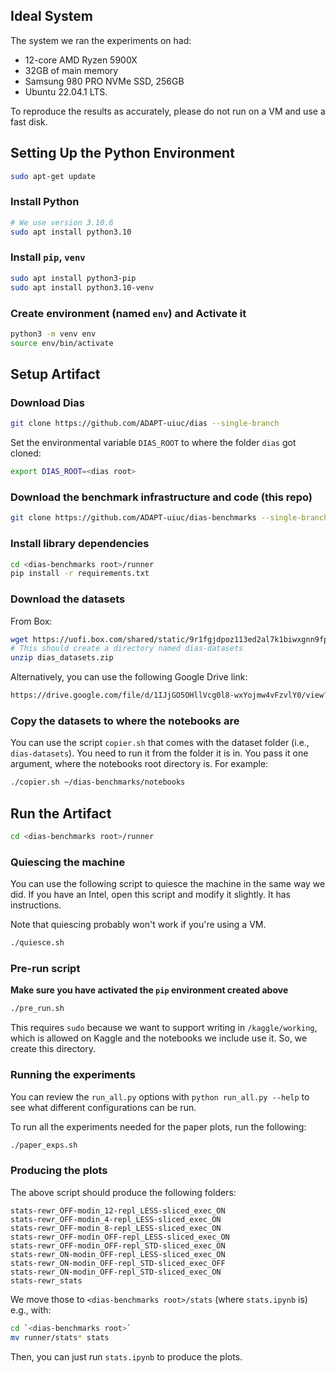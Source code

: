 ## Ideal System

The system we ran the experiments on had:
- 12-core AMD Ryzen 5900X
- 32GB of main memory
- Samsung 980 PRO NVMe SSD, 256GB
- Ubuntu 22.04.1 LTS.

To reproduce the results as accurately, please do not run on a VM and use a fast disk.

## Setting Up the Python Environment

```bash
sudo apt-get update
```

### Install Python

```bash
# We use version 3.10.6
sudo apt install python3.10
```

### Install `pip`, `venv`
```bash
sudo apt install python3-pip
sudo apt install python3.10-venv
```

### Create environment (named `env`) and Activate it
```bash
python3 -m venv env
source env/bin/activate
```

## Setup Artifact

### Download Dias
```bash
git clone https://github.com/ADAPT-uiuc/dias --single-branch
```

Set the environmental variable `DIAS_ROOT` to where the folder `dias` got cloned:
```bash
export DIAS_ROOT=<dias root>
```

### Download the benchmark infrastructure and code (this repo)
```bash
git clone https://github.com/ADAPT-uiuc/dias-benchmarks --single-branch -b camera-ready
```

### Install library dependencies
```bash
cd <dias-benchmarks root>/runner
pip install -r requirements.txt
```

### Download the datasets

From Box:
```bash
wget https://uofi.box.com/shared/static/9r1fgjdpoz113ed2al7k1biwxgnn9fpa -O dias_datasets.zip
# This should create a directory named dias-datasets
unzip dias_datasets.zip
```

Alternatively, you can use the following Google Drive link:
```bash
https://drive.google.com/file/d/1IJjGO5OHllVcg0l8-wxYojmw4vFzvlY0/view?usp=share_link
```

### Copy the datasets to where the notebooks are
You can use the script `copier.sh` that comes with the dataset folder (i.e., `dias-datasets`). You need to run it from the folder it is in. You pass it one argument, where the notebooks root directory is. For example:
```bash
./copier.sh ~/dias-benchmarks/notebooks
```

## Run the Artifact

```bash
cd <dias-benchmarks root>/runner
```

### Quiescing the machine

You can use the following script to quiesce the machine in the same way we did. If you have an Intel, open this script and modify it slightly. It has instructions.

Note that quiescing probably won't work if you're using a VM.
```bash
./quiesce.sh
```

### Pre-run script

**Make sure you have activated the `pip` environment created above**

```bash
./pre_run.sh
```

This requires `sudo` because we want to support writing in `/kaggle/working`, which is allowed on Kaggle and the notebooks we include use it. So, we create this directory.

### Running the experiments

You can review the `run_all.py` options with `python run_all.py --help` to see what different configurations can be run.

To run all the experiments needed for the paper plots, run the following:
```bash
./paper_exps.sh
```

### Producing the plots

The above script should produce the following folders:
```
stats-rewr_OFF-modin_12-repl_LESS-sliced_exec_ON
stats-rewr_OFF-modin_4-repl_LESS-sliced_exec_ON
stats-rewr_OFF-modin_8-repl_LESS-sliced_exec_ON
stats-rewr_OFF-modin_OFF-repl_LESS-sliced_exec_ON
stats-rewr_OFF-modin_OFF-repl_STD-sliced_exec_ON
stats-rewr_ON-modin_OFF-repl_LESS-sliced_exec_ON
stats-rewr_ON-modin_OFF-repl_STD-sliced_exec_OFF
stats-rewr_ON-modin_OFF-repl_STD-sliced_exec_ON
stats-rewr_stats
```

We move those to `<dias-benchmarks root>/stats` (where `stats.ipynb` is) e.g., with:
```bash
cd `<dias-benchmarks root>`
mv runner/stats* stats
```

Then, you can just run `stats.ipynb` to produce the plots.
